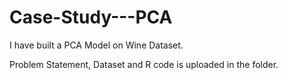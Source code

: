 # Case-Study---PCA

I have built a PCA Model on Wine Dataset.

Problem Statement, Dataset and R code is uploaded in the folder.

